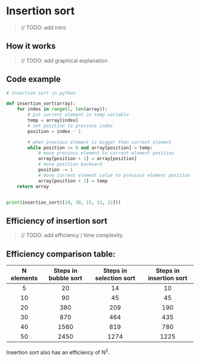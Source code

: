 # Insertion sort
> // TODO: add intro

## How it works
> // TODO: add graphical explanation 

## Code example
```python
# insertion sort in python

def insertion_sort(array):
    for index in range(1, len(array)):
        # put current element in temp variable
        temp = array[index]
        # set position to previous index
        position = index - 1

        # when previous element is bigger than current element
        while position >= 0 and array[position] > temp:
            # move previous element to current element position
            array[position + 1] = array[position]
            # move position backward
            position -= 1
            # move current element value to previous element position
            array[position + 1] = temp
    return array


print(insertion_sort([10, 30, 15, 11, 22]))
```

## Efficiency of insertion sort
> // TODO: add efficiency / time complexity

## Efficiency comparison table:
| N elements | Steps in bubble sort | Steps in selection sort | Steps in insertion sort |
| :--------: | :------------------: | :---------------------: | :---------------------: |
|     5      |          20          |           14            |           10            |
|     10     |          90          |           45            |           45            |
|     20     |         380          |           209           |           190           |
|     30     |         870          |           464           |           435           |
|     40     |         1560         |           819           |           780           |
|     50     |         2450         |          1274           |          1225           |

Insertion sort also has an efficiency of N<sup>2</sup>.
